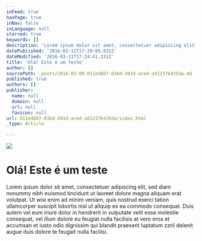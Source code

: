 ```yaml
---
inFeed: true
hasPage: true
inNav: false
inLanguage: null
starred: true
keywords: []
description: 'Lorem ipsum dolor sit amet, consectetuer adipiscing elit, sed diam nonummy nibh euismod tincidunt ut laoreet dolore magna aliquam erat volutpat. Ut wisi enim ad minim veniam, quis nostrud exerci tation ullamcorper suscipit lobortis nisl ut aliquip ex ea commodo consequat. Duis autem vel eum iriure dolor in hendrerit in vulputate velit esse molestie consequat, vel illum dolore eu feugiat nulla facilisis at vero eros et accumsan et iusto odio dignissim qui blandit praesent luptatum zzril delenit augue duis dolore te feugait nulla facilisi.'
datePublished: '2016-03-11T17:29:05.831Z'
dateModified: '2016-03-11T17:24:41.331Z'
title: 'Olá! Este é um teste'
author: []
sourcePath: _posts/2016-03-09-011ed887-03bd-491d-aced-ad1237b435da.md
published: true
authors: []
publisher:
  name: null
  domain: null
  url: null
  favicon: null
url: 011ed887-03bd-491d-aced-ad1237b435da/index.html
_type: Article

---
```

![](https://the-grid-user-content.s3-us-west-2.amazonaws.com/550dac4a-ba15-49e9-9d96-2adf061ace3c.jpg)

# Olá! Este é um teste

Lorem ipsum dolor sit amet, consectetuer adipiscing elit, sed diam nonummy nibh euismod tincidunt ut laoreet dolore magna aliquam erat volutpat. Ut wisi enim ad minim veniam, quis nostrud exerci tation ullamcorper suscipit lobortis nisl ut aliquip ex ea commodo consequat. Duis autem vel eum iriure dolor in hendrerit in vulputate velit esse molestie consequat, vel illum dolore eu feugiat nulla facilisis at vero eros et accumsan et iusto odio dignissim qui blandit praesent luptatum zzril delenit augue duis dolore te feugait nulla facilisi.
